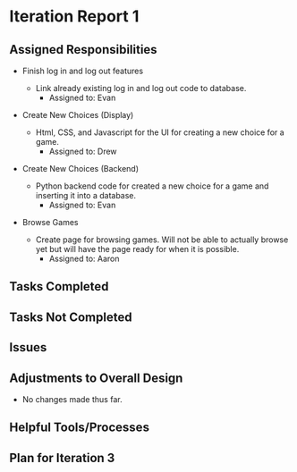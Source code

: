 # Iteration Report 1

## Assigned Responsibilities

- Finish log in and log out features
    - Link already existing log in and log out code to database.
        - Assigned to: Evan
    
- Create New Choices (Display)
    - Html, CSS, and Javascript for the UI for creating a new choice for a game.
        - Assigned to: Drew
    
- Create New Choices (Backend)
    - Python backend code for created a new choice for a game and inserting it into a database.
        - Assigned to: Evan
    
- Browse Games
    - Create page for browsing games. Will not be able to actually browse yet but will have the page ready for when it
      is possible.
        - Assigned to: Aaron
	
## Tasks Completed

    
## Tasks Not Completed

## Issues

## Adjustments to Overall Design

- No changes made thus far.

## Helpful Tools/Processes

## Plan for Iteration 3
